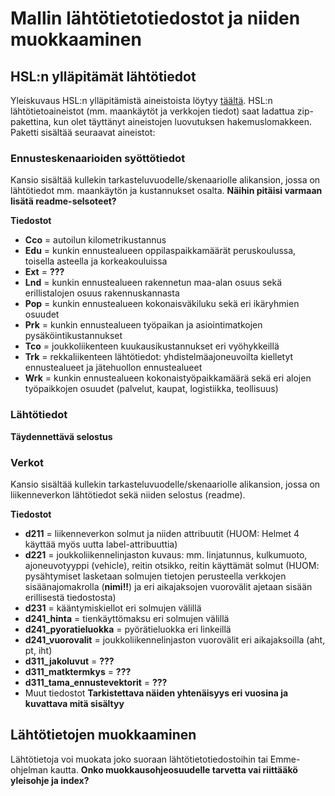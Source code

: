 # Mallin lähtötietotiedostot ja niiden muokkaaminen

## HSL:n ylläpitämät lähtötiedot

Yleiskuvaus HSL:n ylläpitämistä aineistoista löytyy [täältä](HSL_lahtotiedot.md). HSL:n lähtötietoaineistot (mm. maankäytöt ja verkkojen tiedot) saat ladattua zip-pakettina, kun olet täyttänyt aineistojen luovutuksen hakemuslomakkeen. Paketti sisältää seuraavat aineistot:

### Ennusteskenaarioiden syöttötiedot

Kansio sisältää kullekin tarkasteluvuodelle/skenaariolle alikansion, jossa on lähtötiedot mm. maankäytön ja kustannukset osalta. **Näihin pitäisi varmaan lisätä readme-selsoteet?**

**Tiedostot**

* **Cco** = autoilun kilometrikustannus
* **Edu** = kunkin ennustealueen oppilaspaikkamäärät peruskoulussa, toisella asteella ja korkeakouluissa
* **Ext** = **???**
* **Lnd** = kunkin ennustealueen rakennetun maa-alan osuus sekä erillistalojen osuus rakennuskannasta
* **Pop** = kunkin ennustealueen kokonaisväkiluku sekä eri ikäryhmien osuudet
* **Prk** = kunkin ennustealueen työpaikan ja asiointimatkojen pysäköintikustannukset
* **Tco** = joukkoliikenteen kuukausikustannukset eri vyöhykkeillä
* **Trk** = rekkaliikenteen lähtötiedot: yhdistelmäajoneuvoilta kielletyt ennustealueet ja jätehuollon ennustealueet
* **Wrk** = kunkin ennustealueen kokonaistyöpaikkamäärä sekä eri alojen työpaikkojen osuudet (palvelut, kaupat, logistiikka, teollisuus)

### Lähtötiedot

**Täydennettävä selostus**

### Verkot

Kansio sisältää kullekin tarkasteluvuodelle/skenaariolle alikansion, jossa on liikenneverkon lähtötiedot sekä niiden selostus (readme).

**Tiedostot**

* **d211** = liikenneverkon solmut ja niiden attribuutit (HUOM: Helmet 4 käyttää myös uutta label-attribuuttia)
* **d221** = joukkoliikennelinjaston kuvaus: mm. linjatunnus, kulkumuoto, ajoneuvotyyppi (vehicle), reitin otsikko, reitin käyttämät solmut (HUOM: pysähtymiset lasketaan solmujen tietojen perusteella verkkojen sisäänajomakrolla (**nimi!!**) ja eri aikajaksojen vuorovälit ajetaan sisään erillisestä tiedostosta)
* **d231** = kääntymiskiellot eri solmujen välillä
* **d241_hinta** = tienkäyttömaksu eri solmujen välillä
* **d241_pyoratieluokka** = pyörätieluokka eri linkeillä
* **d241_vuorovalit** = joukkoliikennelinjaston vuorovälit eri aikajaksoilla (aht, pt, iht)
* **d311_jakoluvut** = **???**
* **d311_matktermkys** = **???**
* **d311_tama_ennustevektorit** = **???**
* Muut tiedostot **Tarkistettava näiden yhtenäisyys eri vuosina ja kuvattava mitä sisältyy**

## Lähtötietojen muokkaaminen

Lähtötietoja voi muokata joko suoraan lähtötietotiedostoihin tai Emme-ohjelman kautta. **Onko muokkausohjeosuudelle tarvetta vai riittääkö yleisohje ja index?**
